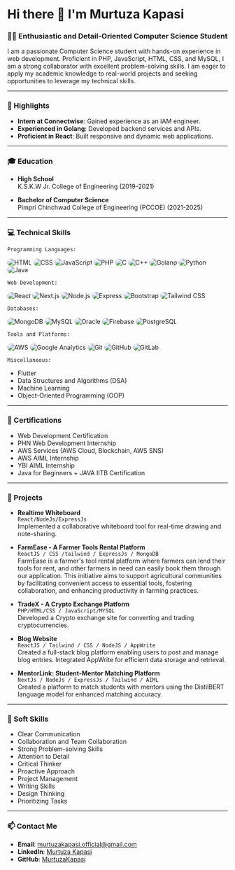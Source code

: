 # Hi there 👋 I'm Murtuza Kapasi

### 👨‍💻 Enthusiastic and Detail-Oriented Computer Science Student

I am a passionate Computer Science student with hands-on experience in web development. Proficient in PHP, JavaScript, HTML, CSS, and MySQL, I am a strong collaborator with excellent problem-solving skills. I am eager to apply my academic knowledge to real-world projects and seeking opportunities to leverage my technical skills.

---

### 🌟 Highlights

- **Intern at Connectwise**: Gained experience as an IAM engineer.
- **Experienced in Golang**: Developed backend services and APIs.
- **Proficient in React**: Built responsive and dynamic web applications.

---

### 🎓 Education

- **High School**  
  K.S.K.W Jr. College of Engineering (2019-2021)

- **Bachelor of Computer Science**  
  Pimpri Chinchwad College of Engineering (PCCOE) (2021-2025)

---

### 💻 Technical Skills

`Programming Languages:`
<p align="left">
  <img src="https://img.shields.io/badge/HTML-E34F26?style=for-the-badge&logo=html5&logoColor=white" alt="HTML" style="border-radius: 10px;"/>
  <img src="https://img.shields.io/badge/CSS-1572B6?style=for-the-badge&logo=css3&logoColor=white" alt="CSS" style="border-radius: 10px;"/>
  <img src="https://img.shields.io/badge/JavaScript-F7DF1E?style=for-the-badge&logo=javascript&logoColor=black" alt="JavaScript" style="border-radius: 10px;"/>
  <img src="https://img.shields.io/badge/PHP-777BB4?style=for-the-badge&logo=php&logoColor=white" alt="PHP" style="border-radius: 10px;"/>
  <img src="https://img.shields.io/badge/C-A8B9CC?style=for-the-badge&logo=c&logoColor=white" alt="C" style="border-radius: 10px;"/>
  <img src="https://img.shields.io/badge/C++-00599C?style=for-the-badge&logo=cplusplus&logoColor=white" alt="C++" style="border-radius: 10px;"/>
  <img src="https://img.shields.io/badge/Golang-00ADD8?style=for-the-badge&logo=go&logoColor=white" alt="Golang" style="border-radius: 10px;"/>
  <img src="https://img.shields.io/badge/Python-3776AB?style=for-the-badge&logo=python&logoColor=white" alt="Python" style="border-radius: 10px;"/>
  <img src="https://img.shields.io/badge/Java-007396?style=for-the-badge&logo=java&logoColor=white" alt="Java" style="border-radius: 10px;"/>
</p>

`Web Development:`
<p align="left">
  <img src="https://img.shields.io/badge/React-61DAFB?style=for-the-badge&logo=react&logoColor=black" alt="React" style="border-radius: 10px;"/>
  <img src="https://img.shields.io/badge/Next.js-000000?style=for-the-badge&logo=nextdotjs&logoColor=white" alt="Next.js" style="border-radius: 10px;"/>
  <img src="https://img.shields.io/badge/Node.js-339933?style=for-the-badge&logo=nodedotjs&logoColor=white" alt="Node.js" style="border-radius: 10px;"/>
  <img src="https://img.shields.io/badge/Express-000000?style=for-the-badge&logo=express&logoColor=white" alt="Express" style="border-radius: 10px;"/>
  <img src="https://img.shields.io/badge/Bootstrap-7952B3?style=for-the-badge&logo=bootstrap&logoColor=white" alt="Bootstrap" style="border-radius: 10px;"/>
  <img src="https://img.shields.io/badge/Tailwind_CSS-38B2AC?style=for-the-badge&logo=tailwind-css&logoColor=white" alt="Tailwind CSS" style="border-radius: 10px;"/>
</p>

`Databases:`
<p align="left">
  <img src="https://img.shields.io/badge/MongoDB-47A248?style=for-the-badge&logo=mongodb&logoColor=white" alt="MongoDB" style="border-radius: 10px;"/>
  <img src="https://img.shields.io/badge/MySQL-4479A1?style=for-the-badge&logo=mysql&logoColor=white" alt="MySQL" style="border-radius: 10px;"/>
  <img src="https://img.shields.io/badge/Oracle-F80000?style=for-the-badge&logo=oracle&logoColor=black" alt="Oracle" style="border-radius: 10px;"/>
  <img src="https://img.shields.io/badge/Firebase-FFCA28?style=for-the-badge&logo=firebase&logoColor=black" alt="Firebase" style="border-radius: 10px;"/>
  <img src="https://img.shields.io/badge/PostgreSQL-336791?style=for-the-badge&logo=postgresql&logoColor=white" alt="PostgreSQL" style="border-radius: 10px;"/>
</p>

`Tools and Platforms:`
<p align="left">
  <img src="https://img.shields.io/badge/Amazon_AWS-232F3E?style=for-the-badge&logo=amazonaws&logoColor=white" alt="AWS" style="border-radius: 10px;"/>
  <img src="https://img.shields.io/badge/Google_Analytics-E37400?style=for-the-badge&logo=google-analytics&logoColor=white" alt="Google Analytics" style="border-radius: 10px;"/>
  <img src="https://img.shields.io/badge/Git-F05032?style=for-the-badge&logo=git&logoColor=white" alt="Git" style="border-radius: 10px;"/>
  <img src="https://img.shields.io/badge/GitHub-181717?style=for-the-badge&logo=github&logoColor=white" alt="GitHub" style="border-radius: 10px;"/>
  <img src="https://img.shields.io/badge/GitLab-FCA121?style=for-the-badge&logo=gitlab&logoColor=white" alt="GitLab" style="border-radius: 10px;"/>
</p>

`Miscellaneous:`
- Flutter
- Data Structures and Algorithms (DSA)
- Machine Learning
- Object-Oriented Programming (OOP)

---

### 🏅 Certifications

- Web Development Certification
- PHN Web Development Internship
- AWS Services (AWS Cloud, Blockchain, AWS SNS)
- AWS AIML Internship
- YBI AIML Internship
- Java for Beginners + JAVA IITB Certification

---

### 🚀 Projects

- **Realtime Whiteboard**  
  `React/NodeJs/ExpressJs`  
  Implemented a collaborative whiteboard tool for real-time drawing and note-sharing.

- **FarmEase - A Farmer Tools Rental Platform**  
  `ReactJS / CSS /tailwind / ExpressJs / MongoDB`  
FarmEase is a farmer's tool rental platform where farmers can lend their tools for rent, and other farmers in need can easily book them through our application. This initiative aims to support agricultural communities by facilitating convenient access to essential tools, fostering collaboration, and enhancing productivity in farming practices.

- **TradeX - A Crypto Exchange Platform**  
  `PHP/HTML/CSS / JavaScript/MYSQL`  
  Developed a Crypto exchange site for converting and trading cryptocurrencies.

- **Blog Website**  
  `ReactJS / Tailwind / CSS / NodeJS / AppWrite`  
  Created a full-stack blog platform enabling users to post and manage blog entries. Integrated AppWrite for efficient data storage and retrieval.

- **MentorLink: Student-Mentor Matching Platform**  
  `NextJs / NodeJs / ExpressJs / Tailwind / AIML`  
  Created a platform to match students with mentors using the DistilBERT language model for enhanced matching accuracy.

---

### 🌟 Soft Skills

- Clear Communication
- Collaboration and Team Collaboration
- Strong Problem-solving Skills
- Attention to Detail
- Critical Thinker
- Proactive Approach
- Project Management
- Writing Skills
- Design Thinking
- Prioritizing Tasks

---

### 📫 Contact Me

- **Email**: [murtuzakapasi.official@gmail.com](mailto:murtuzakapasi.official@gmail.com)
- **LinkedIn**: [Murtuza Kapasi](https://www.linkedin.com/in/murtuza-kapasi)
- **GitHub**: [MurtuzaKapasi](https://www.github.com/MurtuzaKapasi)
